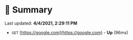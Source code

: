 # 📖 Summary
Last updated: **4/4/2021, 2:29:11 PM**

- `GET` [https://google.com](https://google.com) - **Up** (96ms)
